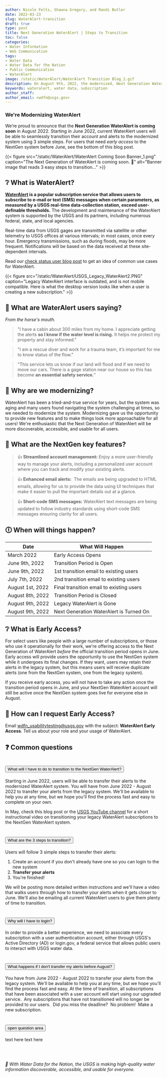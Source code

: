 ```yaml
---
author: Nicole Felts, Shawna Gregory, and Randi Butler
date: 2022-03-23
slug: WaterAlert-transition
draft: true
type: post
title: Next Generation WaterAlert | Steps to Transition
toc: false
categories: 
- Water Information
- Web Communication
tags:
- Water Data
- Water Data for the Nation
- Public Communication
- WaterAlert
image: /static/WaterAlert/WaterAlert Transition Blog_2.gif
description: On August 9th, 2022, the modernized, Next Generation WaterAlert will go live. Starting on June 9th, 2022, you will be able to transition your legacy subscriptions to the NextGen WaterAlert. In this blog post, learn about what is WaterAlert, why we're transitioning, and how easy we've made this transition for you.
keywords: wateralert, water data, subscription
author_staff: 
author_email: <wdfn@usgs.gov>
---
```


<div
  class="usa-summary-box"
  role="region"
  aria-labelledby="summary-box-key-information"
>
  <div class="usa-summary-box__body">
    <h3 class="usa-summary-box__heading" id="summary-box-key-information">
      We're Modernizing WaterAlert
    </h3>
    <div class="usa-summary-box__text">

We’re proud to announce that the **Next Generation WaterAlert is coming soon** in August 2022.
Starting in June 2022, current WaterAlert users will be able to seamlessly transition their account and alerts to the modernized system using 3 simple steps. For users that need *early access* to the NextGen system before June, see the bottom of this blog post.
</div>
</div>
</div>



<div class="grid-row">
{{< figure src="/static/WaterAlert/WaterAlert Coming Soon Banner_1.png" caption="The Next Generation of WaterAlert is coming soon. 👀" alt="Banner image that reads 3 easy steps to transition..." >}}
</div>

## ❔ What is WaterAlert?

**[WaterAlert](https://maps.waterdata.usgs.gov/mapper/wateralert/) is a popular subscription service that allows users to subscribe to e-mail or text (SMS) messages when certain parameters, as measured by a USGS real-time data-collection station, exceed user-definable thresholds.** The development and maintenance of the WaterAlert system is supported by the USGS and its partners, including numerous federal, state, and local agencies.

Real-time data from USGS gages are transmitted via satellite or other telemetry to USGS offices at various intervals; in most cases, once every hour. Emergency transmissions, such as during floods, may be more frequent. Notifications will be based on the data received at these site-dependent intervals.

Read our [check status user blog post](https://waterdata.usgs.gov/blog/user_check_status/) to get an idea of common use cases for WaterAlert.

<div class="grid-row">
{{< figure src="/static/WaterAlert/USGS_Legacy_WaterAlert2.PNG" caption="Legacy WaterAlert interface is outdated, and is not mobile compatible. Here is what the desktop version looks like when a user is creating a new subscription." >}}
</div>

## 🐴 What are WaterAlert users saying?
*From the horse's mouth.*

> "I have a cabin about 300 miles from my home. I appreciate getting the alerts **so I know if the water level is rising.** It helps me protect my property and stay informed."

> "I am a rescue diver and work for a trauma team, it’s important for me to know status of the flow."

> "This service lets us know if our land will flood and if we need to move our cars. There is a gage station near our house so this has become **an essential safety service.**"

## 🎉 Why are we modernizing?
WaterAlert has been a tried-and-true service for years, but the system was aging and many users found navigating the system challenging at times, so we needed to modernize the system. Modernizing gave us the opportunity to provide new features and to make things look more approachable for all users! We're enthusiastic that the Next Generation of WaterAlert will be more discoverable, accessible, and usable for all users.

## 🔑 What are the NextGen key features?

> 👍 **Streamlined account management:** Enjoy a more user-friendly way to manage your alerts, including a personalized user account where you can track and modify your existing alerts.

> 👍 **Enhanced email alerts:**  The emails are being upgraded to HTML emails, allowing for us to provide the data using UI techniques that make it easier to pull the important details out at a glance.

> 👍 **Short-code SMS messages:** WaterAlert text messages are being updated to follow industry standards using short-code SMS messages ensuring clarity for all users.


## 🕕 When will things happen?

| Date | What Will Happen |
|------|----------|
March  2022 | Early Access Opens
June 9th, 2022 | Transition Period is Open
June 9th, 2022 | 1st transition email to existing users
July 7th, 2022 | 2nd transition email to existing users
August 1st, 2022 | Final transition email to existing users
August 8th, 2022 | Transition Period is Closed
August 9th, 2022 | Legacy WaterAlert is Gone
August 9th, 2022 | Next Generation WaterAlert is Turned On

## ❔ What is Early Access?
For select users like people with a large number of subscriptions, or those who use it operationally for their work, we're offering access to the Next Generation of WaterAlert *before* the official transition period opens in June. Early access will provide users the opportunity to use the NextGen system while it undergoes its final changes. If they want, users may retain their alerts in the legacy system, but this means users will receive duplicate alerts (one from the NextGen system, one from the legacy system). 

If you receive early access, you will not have to take any action once the transition period opens in June, and your NextGen WaterAlert account will still be active once the NextGen system goes live for everyone else in August.

## 🔔 How can I request Early Access?
Email wdfn_usabilitytesting@usgs.gov with the subject: **WaterAlert Early Access**. Tell us about your role and your usage of WaterAlert.


## ❓ Common questions
<!--- ACCORDION START -->
<div class="usa-accordion usa-accordion--bordered" aria-multiselectable="true">

<!--- Common Questions START -->
<h1 class="usa-accordion__heading"><button class="usa-accordion__button" aria-expanded="false" aria-controls="a1">
What will I have to do to transition to the NextGen WaterAlert? <!--- 🚢🛥⛴🚀 -->
</button></h1>
<div id="a1" class="usa-accordion__content">
<!--- ------------- -->
Starting in June 2022, users will be able to transfer their alerts to the modernized WaterAlert system. You will have from June 2022 - August 2022 to transfer your alerts from the legacy system. We'll be available to help you at any time, but we hope you'll find the process fast and easy to complete on your own.
<br>

In May, check this blog post or the [USGS YouTube channel](https://www.youtube.com/channel/UCeXH8GZyV3sVqAr45AvupOA) for a short instructional video on transitioning your legacy WaterAlert subscriptions to the NextGen WaterAlert system.
</div>

<!--- Common Questions START -->
<h1 class="usa-accordion__heading"><button class="usa-accordion__button" aria-expanded="false" aria-controls="a2">
What are the 3 steps to transition? <!--- 🚢🛥⛴🚀 -->
</button></h1>
<div id="a2" class="usa-accordion__content">
<!--- ------------- -->

Users will follow 3 simple steps to transfer their alerts:
1. Create an account if you don't already have one so you can login to the new system
2. **Transfer your alerts**
3. You're finished!

We will be posting more detailed written instructions and we'll have a video that walks users through how to transfer your alerts when it gets closer to June. We'll also be emailing all current WaterAlert users to give them plenty of time to transition.
</div>

<!--- Common Questions START -->
<h1 class="usa-accordion__heading"><button class="usa-accordion__button" aria-expanded="false" aria-controls="a3">
Why will I have to login? <!--- 🚢🛥⛴🚀 -->
</button></h1>
<div id="a3" class="usa-accordion__content">
<!--- ------------- -->

In order to provide a better experience, we need to associate every subscription with a user authentication account, either through USGS's Active Directory (AD) or login.gov, a federal service that allows public users to interact with USGS water data. 
</div>

<!--- Common Questions START -->
<h1 class="usa-accordion__heading"><button class="usa-accordion__button" aria-expanded="false" aria-controls="a4">
What happens if I don't transfer my alerts before August? <!--- 🚢🛥⛴🚀 -->
</button></h1>
<div id="a4" class="usa-accordion__content">
<!--- ------------- -->

You have from June 2022 - August 2022 to transfer your alerts from the legacy system. We'll be available to help you at any time, but we hope you'll find the process fast and easy.
At the time of transition, all subscriptions that have been associated with a user account will start using our upgraded service.  Any subscriptions that have not transitioned will no longer be provided to our users.  Did you miss the deadline?  No problem!  Make a new subscription.

</div>

<!--- Common Questions START -->
<h1 class="usa-accordion__heading"><button class="usa-accordion__button" aria-expanded="false" aria-controls="a5">
open question area <!--- 🚢🛥⛴🚀 -->
</button></h1>
<div id="a5" class="usa-accordion__content">
<!--- ------------- -->

text here text here

</div>


<br><br>


*🙌 With Water Data for the Nation, the USGS is making high-quality water information discoverable, accessible, and usable for everyone.*
